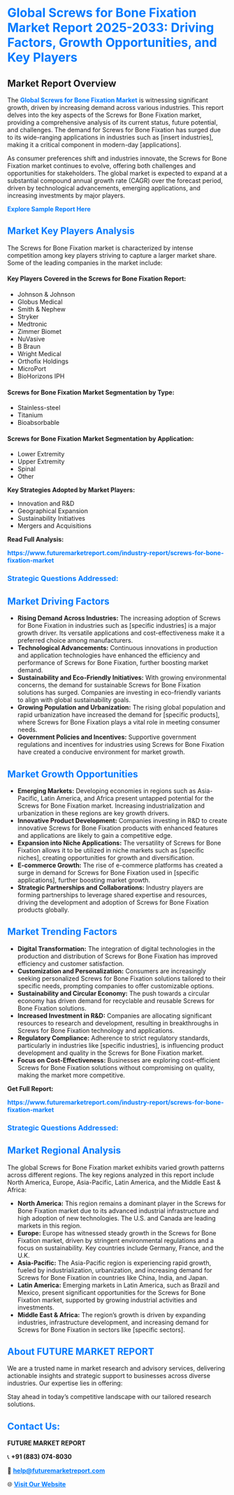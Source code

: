 <h1 style="color: #007BFF;">Global Screws for Bone Fixation Market Report 2025-2033: Driving Factors, Growth Opportunities, and Key Players</h1>

<section id="overview">
<h2>Market Report Overview</h2>
<p>The <a href="https://www.futuremarketreport.com/industry-report/screws-for-bone-fixation-market" style="color: #007BFF; text-decoration: none;"><strong>Global Screws for Bone Fixation Market</strong></a> is witnessing significant growth, driven by increasing demand across various industries. This report delves into the key aspects of the Screws for Bone Fixation market, providing a comprehensive analysis of its current status, future potential, and challenges. The demand for Screws for Bone Fixation has surged due to its wide-ranging applications in industries such as [insert industries], making it a critical component in modern-day [applications].</p>
<p>As consumer preferences shift and industries innovate, the Screws for Bone Fixation market continues to evolve, offering both challenges and opportunities for stakeholders. The global market is expected to expand at a substantial compound annual growth rate (CAGR) over the forecast period, driven by technological advancements, emerging applications, and increasing investments by major players.</p>
</section>

<section id="overview">
<p><a href="https://www.futuremarketreport.com/request-sample/reportId=78431" style="color: #007BFF; text-decoration: none;"><strong>Explore Sample Report Here</strong></a></p>
</section>

<section id="key-players">
<h2 style="color: #007BFF;">Market Key Players Analysis</h2>
<p>The Screws for Bone Fixation market is characterized by intense competition among key players striving to capture a larger market share. Some of the leading companies in the market include:</p>
<h4>Key Players Covered in the Screws for Bone Fixation Report:</h4>
<ul><li>Johnson &amp; Johnson</li><li>Globus Medical</li><li>Smith &amp; Nephew</li><li>Stryker</li><li>Medtronic</li><li>Zimmer Biomet</li><li>NuVasive</li><li>B Braun</li><li>Wright Medical</li><li>Orthofix Holdings</li><li>MicroPort</li><li>BioHorizons IPH</li></ul>
<h4>Screws for Bone Fixation Market Segmentation by Type:</h4>
<ul><li>Stainless-steel</li><li>Titanium</li><li>Bioabsorbable</li></ul>

<h4>Screws for Bone Fixation Market Segmentation by Application:</h4>
<ul><li>Lower Extremity</li><li>Upper Extremity</li><li>Spinal</li><li>Other</li></ul>
<p><strong>Key Strategies Adopted by Market Players:</strong></p>
<ul>
<li>Innovation and R&D</li>
<li>Geographical Expansion</li>
<li>Sustainability Initiatives</li>
<li>Mergers and Acquisitions</li>
</ul>
</section>

<section>
<p><strong>Read Full Analysis: </strong></p><a href="https://www.futuremarketreport.com/industry-report/screws-for-bone-fixation-market" style="color: #007BFF; text-decoration: none;"><strong>https://www.futuremarketreport.com/industry-report/screws-for-bone-fixation-market</strong></a>
<h3 style="color: #007BFF;">Strategic Questions Addressed:</h3>
</section>

<section id="driving-factors">
<h2 style="color: #007BFF;">Market Driving Factors</h2>
<ul>
<li><strong>Rising Demand Across Industries:</strong> The increasing adoption of Screws for Bone Fixation in industries such as [specific industries] is a major growth driver. Its versatile applications and cost-effectiveness make it a preferred choice among manufacturers.</li>
<li><strong>Technological Advancements:</strong> Continuous innovations in production and application technologies have enhanced the efficiency and performance of Screws for Bone Fixation, further boosting market demand.</li>
<li><strong>Sustainability and Eco-Friendly Initiatives:</strong> With growing environmental concerns, the demand for sustainable Screws for Bone Fixation solutions has surged. Companies are investing in eco-friendly variants to align with global sustainability goals.</li>
<li><strong>Growing Population and Urbanization:</strong> The rising global population and rapid urbanization have increased the demand for [specific products], where Screws for Bone Fixation plays a vital role in meeting consumer needs.</li>
<li><strong>Government Policies and Incentives:</strong> Supportive government regulations and incentives for industries using Screws for Bone Fixation have created a conducive environment for market growth.</li>
</ul>
</section>

<section id="growth-opportunities">
<h2 style="color: #007BFF;">Market Growth Opportunities</h2>
<ul>
<li><strong>Emerging Markets:</strong> Developing economies in regions such as Asia-Pacific, Latin America, and Africa present untapped potential for the Screws for Bone Fixation market. Increasing industrialization and urbanization in these regions are key growth drivers.</li>
<li><strong>Innovative Product Development:</strong> Companies investing in R&D to create innovative Screws for Bone Fixation products with enhanced features and applications are likely to gain a competitive edge.</li>
<li><strong>Expansion into Niche Applications:</strong> The versatility of Screws for Bone Fixation allows it to be utilized in niche markets such as [specific niches], creating opportunities for growth and diversification.</li>
<li><strong>E-commerce Growth:</strong> The rise of e-commerce platforms has created a surge in demand for Screws for Bone Fixation used in [specific applications], further boosting market growth.</li>
<li><strong>Strategic Partnerships and Collaborations:</strong> Industry players are forming partnerships to leverage shared expertise and resources, driving the development and adoption of Screws for Bone Fixation products globally.</li>
</ul>
</section>

<section id="trending-factors">
<h2 style="color: #007BFF;">Market Trending Factors</h2>
<ul>
<li><strong>Digital Transformation:</strong> The integration of digital technologies in the production and distribution of Screws for Bone Fixation has improved efficiency and customer satisfaction.</li>
<li><strong>Customization and Personalization:</strong> Consumers are increasingly seeking personalized Screws for Bone Fixation solutions tailored to their specific needs, prompting companies to offer customizable options.</li>
<li><strong>Sustainability and Circular Economy:</strong> The push towards a circular economy has driven demand for recyclable and reusable Screws for Bone Fixation solutions.</li>
<li><strong>Increased Investment in R&D:</strong> Companies are allocating significant resources to research and development, resulting in breakthroughs in Screws for Bone Fixation technology and applications.</li>
<li><strong>Regulatory Compliance:</strong> Adherence to strict regulatory standards, particularly in industries like [specific industries], is influencing product development and quality in the Screws for Bone Fixation market.</li>
<li><strong>Focus on Cost-Effectiveness:</strong> Businesses are exploring cost-efficient Screws for Bone Fixation solutions without compromising on quality, making the market more competitive.</li>
</ul>
</section>

<section>
<p><strong>Get Full Report: </strong></p><a href="https://www.futuremarketreport.com/industry-report/screws-for-bone-fixation-market" style="color: #007BFF; text-decoration: none;"><strong>https://www.futuremarketreport.com/industry-report/screws-for-bone-fixation-market</strong></a>
<h3 style="color: #007BFF;">Strategic Questions Addressed:</h3>
</section>


<section id="regional-analysis">
<h2 style="color: #007BFF;">Market Regional Analysis</h2>
<p>The global Screws for Bone Fixation market exhibits varied growth patterns across different regions. The key regions analyzed in this report include North America, Europe, Asia-Pacific, Latin America, and the Middle East & Africa:</p>
<ul>
<li><strong>North America:</strong> This region remains a dominant player in the Screws for Bone Fixation market due to its advanced industrial infrastructure and high adoption of new technologies. The U.S. and Canada are leading markets in this region.</li>
<li><strong>Europe:</strong> Europe has witnessed steady growth in the Screws for Bone Fixation market, driven by stringent environmental regulations and a focus on sustainability. Key countries include Germany, France, and the U.K.</li>
<li><strong>Asia-Pacific:</strong> The Asia-Pacific region is experiencing rapid growth, fueled by industrialization, urbanization, and increasing demand for Screws for Bone Fixation in countries like China, India, and Japan.</li>
<li><strong>Latin America:</strong> Emerging markets in Latin America, such as Brazil and Mexico, present significant opportunities for the Screws for Bone Fixation market, supported by growing industrial activities and investments.</li>
<li><strong>Middle East & Africa:</strong> The region’s growth is driven by expanding industries, infrastructure development, and increasing demand for Screws for Bone Fixation in sectors like [specific sectors].</li>
</ul>
</section>

<footer>
<h2 style="color: #007BFF;">About FUTURE MARKET REPORT</h2>
<p>We are a trusted name in market research and advisory services, delivering actionable insights and strategic support to businesses across diverse industries. Our expertise lies in offering:</p>

<p>Stay ahead in today’s competitive landscape with our tailored research solutions.</p>

<h2 style="color: #007BFF;">Contact Us:</h2>
<p><strong>FUTURE MARKET REPORT</strong></p>
<p>📞 <strong>+91 (883) 074-8030</strong></p>
<p>📧 <strong><a href="mailto:help@futuremarketreport.com" style="color: #007BFF;">help@futuremarketreport.com</a></strong></p>
<p>🌐 <strong><a href="https://www.futuremarketreport.com/" style="color: #007BFF;">Visit Our Website</a></strong></p>
</footer>